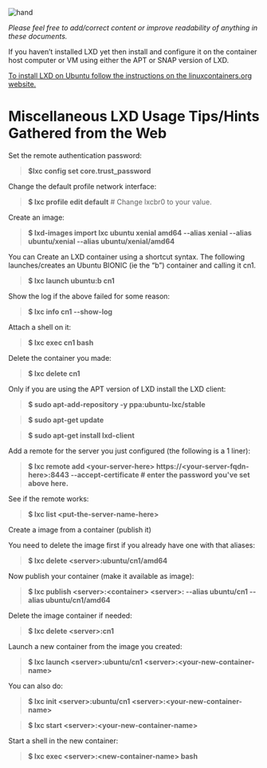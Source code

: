 ![hand](https://user-images.githubusercontent.com/1682855/48437763-41ac2200-e750-11e8-985a-3958d99e40ee.png)

*Please feel free to add/correct content or improve readability of anything in these documents.*

If you haven’t installed LXD yet then install and configure it on the container host computer or VM using either the APT or SNAP version of LXD.

[To install LXD on Ubuntu follow the instructions on the linuxcontainers.org website.](https://linuxcontainers.org/lxd/getting-started-cli/)

# Miscellaneous LXD Usage Tips/Hints Gathered from the Web 

Set the remote authentication password:

> **$lxc config set core.trust_password**

Change the default profile network interface:

> **$ lxc profile edit default**                # Change lxcbr0 to your value.

Create an image:

> **$ lxd-images import lxc ubuntu xenial amd64 --alias xenial --alias ubuntu/xenial --alias ubuntu/xenial/amd64**

You can Create an LXD container using a shortcut syntax. The following launches/creates an Ubuntu BIONIC (ie the “b”) container and calling it cn1.

> **$ lxc launch ubuntu:b cn1**

Show the log if the above failed for some reason:

> **$ lxc info cn1 --show-log**

Attach a shell on it:

> **$ lxc exec cn1 bash**

Delete the container you made:

> **$ lxc delete cn1**
 
Only if you are using the APT version of LXD install the LXD client:

> **$ sudo apt-add-repository -y ppa:ubuntu-lxc/stable**

> **$ sudo apt-get update**

> **$ sudo apt-get install lxd-client**

Add a remote for the server you just configured (the following is a 1 liner):

> **$ lxc remote add \<your-server-here\> https:\/\/\<your-server-fqdn-here\>:8443 --accept-certificate   # enter the password you've set above here.**

See if the remote works:

> **$ lxc list \<put-the-server-name-here\>**

Create a image from a container (publish it)

You need to delete the image first if you already have one with that aliases:

> **$ lxc delete \<server\>:ubuntu\/cn1\/amd64**

Now publish your container (make it available as image):

> **$ lxc publish \<server\>:\<container\> \<server\>: --alias ubuntu/cn1 --alias ubuntu/cn1/amd64**

Delete the image container if needed:

> **$ lxc delete \<server\>:cn1**

Launch a new container from the image you created:

> **$ lxc launch \<server>\:ubuntu/cn1 \<server\>:\<your-new-container-name\>**
  
You can also do:

> **$ lxc init \<server\>:ubuntu/cn1 \<server\>:\<your-new-container-name\>**
  
> **$ lxc start \<server\>:\<your-new-container-name\>**
  
Start a shell in the new container:

> **$ lxc exec \<server\>:\<new-container-name\> bash**
